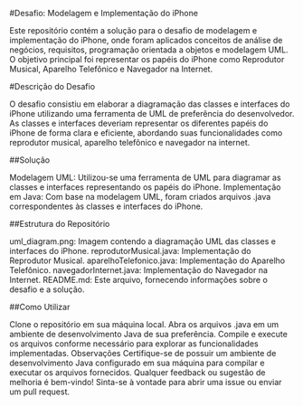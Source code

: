 
#Desafio: Modelagem e Implementação do iPhone

Este repositório contém a solução para o desafio de modelagem e implementação do iPhone, onde foram aplicados conceitos de análise de negócios, requisitos, programação orientada a objetos e modelagem UML. O objetivo principal foi representar os papéis do iPhone como Reprodutor Musical, Aparelho Telefônico e Navegador na Internet.

#Descrição do Desafio

O desafio consistiu em elaborar a diagramação das classes e interfaces do iPhone utilizando uma ferramenta de UML de preferência do desenvolvedor. As classes e interfaces deveriam representar os diferentes papéis do iPhone de forma clara e eficiente, abordando suas funcionalidades como reprodutor musical, aparelho telefônico e navegador na internet.

##Solução

Modelagem UML: Utilizou-se uma ferramenta de UML para diagramar as classes e interfaces representando os papéis do iPhone.
Implementação em Java: Com base na modelagem UML, foram criados arquivos .java correspondentes às classes e interfaces do iPhone.

##Estrutura do Repositório

uml_diagram.png: Imagem contendo a diagramação UML das classes e interfaces do iPhone.
reprodutorMusical.java: Implementação do Reprodutor Musical.
aparelhoTelefonico.java: Implementação do Aparelho Telefônico.
navegadorInternet.java: Implementação do Navegador na Internet.
README.md: Este arquivo, fornecendo informações sobre o desafio e a solução.

##Como Utilizar

Clone o repositório em sua máquina local.
Abra os arquivos .java em um ambiente de desenvolvimento Java de sua preferência.
Compile e execute os arquivos conforme necessário para explorar as funcionalidades implementadas.
Observações
Certifique-se de possuir um ambiente de desenvolvimento Java configurado em sua máquina para compilar e executar os arquivos fornecidos.
Qualquer feedback ou sugestão de melhoria é bem-vindo! Sinta-se à vontade para abrir uma issue ou enviar um pull request.
